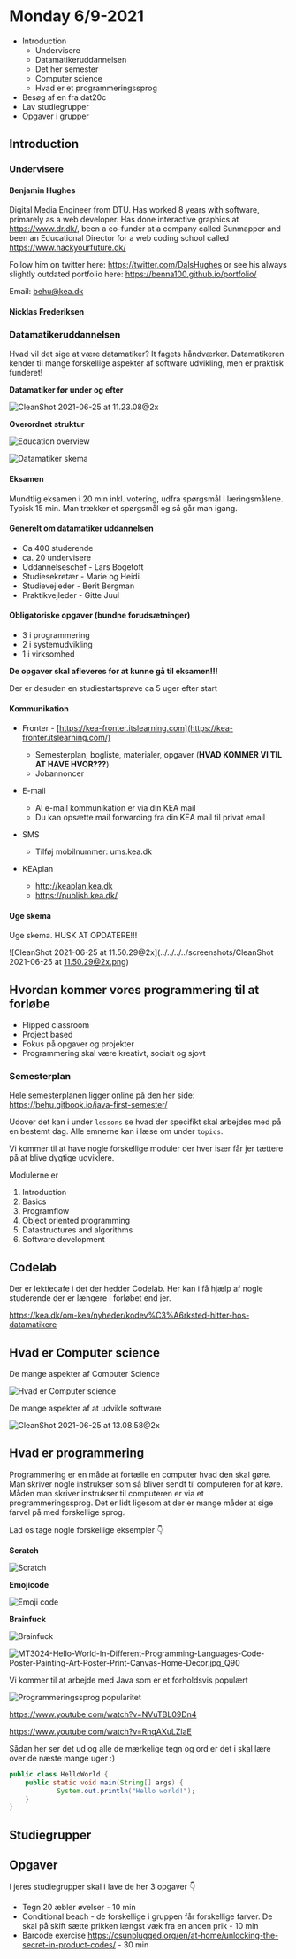 # Monday 6/9-2021

- Introduction
  - Undervisere
  - Datamatikeruddannelsen
  - Det her semester
  - Computer science
  - Hvad er et programmeringssprog
- Besøg af en fra dat20c
- Lav studiegrupper
- Opgaver i grupper



## Introduction



### Undervisere

#### Benjamin Hughes

Digital Media Engineer from DTU. Has worked 8 years with software, primarely as a web developer. Has done interactive graphics at https://www.dr.dk/, been a co-funder at a company called Sunmapper and been an Educational Director for a web coding school called https://www.hackyourfuture.dk/

Follow him on twitter here: https://twitter.com/DalsHughes or see his always slightly outdated portfolio here: https://benna100.github.io/portfolio/

Email: behu@kea.dk



#### Nicklas Frederiksen



### Datamatikeruddannelsen

Hvad vil det sige at være datamatiker? It fagets håndværker. Datamatikeren kender til mange forskellige aspekter af software udvikling, men er praktisk funderet!



**Datamatiker før under og efter**

![CleanShot 2021-06-25 at 11.23.08@2x](../../assets/datamatiker-uddannelsen.png)



**Overordnet struktur**

![Education overview](../../assets/uddannelses-overblik.png)



![Datamatiker skema](../../assets/datamatiker-skema.png)



#### Eksamen

Mundtlig eksamen i 20 min inkl. votering, udfra spørgsmål i læringsmålene. Typisk 15 min. Man trækker et spørgsmål og så går man igang. 



#### Generelt om datamatiker uddannelsen

- Ca 400 studerende
- ca. 20 undervisere
- Uddannelseschef - Lars Bogetoft
- Studiesekretær - Marie og Heidi
- Studievejleder - Berit Bergman
- Praktikvejleder - Gitte Juul



#### Obligatoriske opgaver (bundne forudsætninger)

- 3 i programmering
- 2 i systemudvikling
- 1 i virksomhed

**De opgaver skal afleveres for at kunne gå til eksamen!!!**

Der er desuden en studiestartsprøve ca 5 uger efter start



#### Kommunikation

- Fronter - [https://kea-fronter.itslearning.com](https://kea-fronter.itslearning.com/)
  - Semesterplan, bogliste, materialer, opgaver (**HVAD KOMMER VI TIL AT HAVE HVOR???**)
  - Jobannoncer



- E-mail 
  - Al e-mail kommunikation er via din KEA mail
  - Du kan opsætte mail forwarding fra din KEA mail til privat email



- SMS

  - Tilføj mobilnummer: ums.kea.dk

  

- KEAplan 

  - http://keaplan.kea.dk
  - https://publish.kea.dk/



#### Uge skema

Uge skema. HUSK AT OPDATERE!!!

![CleanShot 2021-06-25 at 11.50.29@2x](../../../../screenshots/CleanShot 2021-06-25 at 11.50.29@2x.png)



## Hvordan kommer vores programmering til at forløbe

- Flipped classroom
- Project based
- Fokus på opgaver og projekter
- Programmering skal være kreativt, socialt og sjovt



### Semesterplan

Hele semesterplanen ligger online på den her side: https://behu.gitbook.io/java-first-semester/

Udover det kan i under `lessons` se hvad der specifikt skal arbejdes med på en bestemt dag.  Alle emnerne kan i læse om under `topics`. 

Vi kommer til at have nogle forskellige moduler der hver især får jer tættere på at blive dygtige udviklere. 

Modulerne er

1. Introduction
2. Basics
3. Programflow
4. Object oriented programming
5. Datastructures and algorithms
6. Software development



## Codelab

Der er lektiecafe i det der hedder Codelab. Her kan i få hjælp af nogle studerende der er længere i forløbet end jer. 

https://kea.dk/om-kea/nyheder/kodev%C3%A6rksted-hitter-hos-datamatikere





## Hvad er Computer science

De mange aspekter af Computer Science

![Hvad er Computer science](../../assets/what-is-cs.png)



De mange aspekter af at udvikle software

![CleanShot 2021-06-25 at 13.08.58@2x](../../assets/software-development.png)



## Hvad er programmering

Programmering er en måde at fortælle en computer hvad den skal gøre. Man skriver nogle instrukser som så bliver sendt til computeren for at køre. Måden man skriver instrukser til computeren er via et programmeringssprog. Det er lidt ligesom at der er mange måder at sige farvel på med forskellige sprog. 



Lad os tage nogle forskellige eksempler 👇

**Scratch**

![Scratch](../../assets/scratch.png)



**Emojicode**

![Emoji code](../../assets/emoji-code.png)



**Brainfuck**

![Brainfuck](../../assets/brainfuck.png)



![MT3024-Hello-World-In-Different-Programming-Languages-Code-Poster-Painting-Art-Poster-Print-Canvas-Home-Decor.jpg_Q90](../../assets/hello-world.png)



Vi kommer til at arbejde med Java som er et forholdsvis populært

![Programmeringssprog popularitet](../../assets/programming-languages-popularity.png)

https://www.youtube.com/watch?v=NVuTBL09Dn4

https://www.youtube.com/watch?v=RnqAXuLZlaE



Sådan her ser det ud og alle de mærkelige tegn og ord er det i skal lære over de næste mange uger :)

```java
public class HelloWorld {
    public static void main(String[] args) {
    		System.out.println("Hello world!");
    }
}
```





## Studiegrupper





## Opgaver

I jeres studiegrupper skal i lave de her 3 opgaver 👇

- Tegn 20 æbler øvelser - 10 min
- Conditional beach - de forskellige i gruppen får forskellige farver. De skal på skift sætte prikken længst væk fra en anden prik - 10 min
- Barcode exercise https://csunplugged.org/en/at-home/unlocking-the-secret-in-product-codes/ - 30 min

